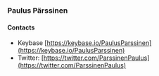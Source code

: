 ### Paulus Pärssinen
#### Contacts
- Keybase [https://keybase.io/PaulusParssinen](https://keybase.io/PaulusParssinen)
- Twitter: [https://twitter.com/ParssinenPaulus](https://twitter.com/ParssinenPaulus)
